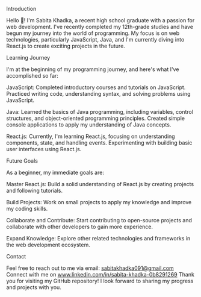 

Introduction


Hello 👋! I'm Sabita Khadka, a recent high school graduate with a passion for web development. I've recently completed my 12th-grade studies and have begun my journey into the world of programming. My focus is on web technologies, particularly JavaScript, Java, and I'm currently diving into React.js to create exciting projects in the future.


Learning Journey

I'm at the beginning of my programming journey, and here's what I've accomplished so far:

JavaScript:
Completed introductory courses and tutorials on JavaScript.
Practiced writing code, understanding syntax, and solving problems using JavaScript.

Java:
Learned the basics of Java programming, including variables, control structures, and object-oriented programming principles.
Created simple console applications to apply my understanding of Java concepts.

React.js:
Currently, I'm learning React.js, focusing on understanding components, state, and handling events.
Experimenting with building basic user interfaces using React.js.


Future Goals

As a beginner, my immediate goals are:

Master React.js:
Build a solid understanding of React.js by creating projects and following tutorials.

Build Projects:
Work on small projects to apply my knowledge and improve my coding skills.

Collaborate and Contribute:
Start contributing to open-source projects and collaborate with other developers to gain more experience.

Expand Knowledge:
Explore other related technologies and frameworks in the web development ecosystem.


Contact

Feel free to reach out to me via email: sabitakhadka091@gmail.com
Connect with me on www.linkedin.com/in/sabita-khadka-0b8291269
Thank you for visiting my GitHub repository! I look forward to sharing my progress and projects with you.




